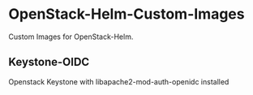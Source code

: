 # OpenStack-Helm-Custom-Images
Custom Images for OpenStack-Helm.

## Keystone-OIDC
Openstack Keystone with libapache2-mod-auth-openidc installed